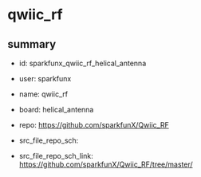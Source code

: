 # qwiic_rf
 
## summary 
* id: sparkfunx_qwiic_rf_helical_antenna
* user: sparkfunx
* name: qwiic_rf
* board: helical_antenna
* repo: https://github.com/sparkfunX/Qwiic_RF



* src_file_repo_sch: 
* src_file_repo_sch_link: https://github.com/sparkfunX/Qwiic_RF/tree/master/






